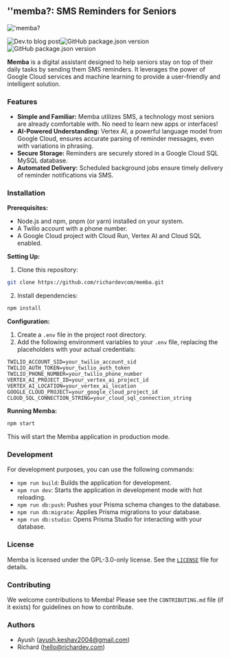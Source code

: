 ## ''memba?: SMS Reminders for Seniors

!['memba?](https://i.ibb.co/2jhkNs2/memba-ezgif-com-loop-count.gif)
<br/>

![Dev.to blog post](https://dev.to/richardevcom/memba-twilio-vertex-ai-reminder-system-for-seniors-who-dont-memba-33id-temp-slug-6245621)![GitHub package.json version](https://img.shields.io/github/package-json/v/richardevcom/memba)
![GitHub package.json version](https://img.shields.io/github/package-json/v/richardevcom/memba)

**Memba** is a digital assistant designed to help seniors stay on top of their daily tasks by sending them SMS reminders. It leverages the power of Google Cloud services and machine learning to provide a user-friendly and intelligent solution.

### Features

- **Simple and Familiar:** Memba utilizes SMS, a technology most seniors are already comfortable with. No need to learn new apps or interfaces!
- **AI-Powered Understanding:** Vertex AI, a powerful language model from Google Cloud, ensures accurate parsing of reminder messages, even with variations in phrasing.
- **Secure Storage:** Reminders are securely stored in a Google Cloud SQL MySQL database.
- **Automated Delivery:** Scheduled background jobs ensure timely delivery of reminder notifications via SMS.

### Installation

**Prerequisites:**

- Node.js and npm, pnpm (or yarn) installed on your system.
- A Twilio account with a phone number.
- A Google Cloud project with Cloud Run, Vertex AI and Cloud SQL enabled.

**Setting Up:**

1. Clone this repository:

```bash
git clone https://github.com/richardevcom/memba.git
```

2. Install dependencies:

```bash
npm install
```

**Configuration:**

1. Create a `.env` file in the project root directory.
2. Add the following environment variables to your `.env` file, replacing the placeholders with your actual credentials:

```
TWILIO_ACCOUNT_SID=your_twilio_account_sid
TWILIO_AUTH_TOKEN=your_twilio_auth_token
TWILIO_PHONE_NUMBER=your_twilio_phone_number
VERTEX_AI_PROJECT_ID=your_vertex_ai_project_id
VERTEX_AI_LOCATION=your_vertex_ai_location
GOOGLE_CLOUD_PROJECT=your_google_cloud_project_id
CLOUD_SQL_CONNECTION_STRING=your_cloud_sql_connection_string
```

**Running Memba:**

```bash
npm start
```

This will start the Memba application in production mode.

### Development

For development purposes, you can use the following commands:

- `npm run build`: Builds the application for development.
- `npm run dev`: Starts the application in development mode with hot reloading.
- `npm run db:push`: Pushes your Prisma schema changes to the database.
- `npm run db:migrate`: Applies Prisma migrations to your database.
- `npm run db:studio`: Opens Prisma Studio for interacting with your database.

### License

Memba is licensed under the GPL-3.0-only license. See the [`LICENSE`](LICENSE) file for details.

### Contributing

We welcome contributions to Memba! Please see the `CONTRIBUTING.md` file (if it exists) for guidelines on how to contribute.

### Authors

- Ayush ([ayush.keshav2004@gmail.com](https://github.com/is-it-ayush))
- Richard ([hello@richardev.com](https://github.com/richardevcom))
